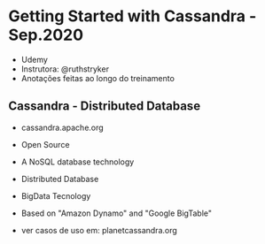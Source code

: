 # Getting Started with Cassandra - Sep.2020 

- Udemy
- Instrutora: @ruthstryker
- Anotações feitas ao longo do treinamento

## Cassandra - Distributed Database 

- cassandra.apache.org
- Open Source
- A NoSQL database technology
- Distributed Database
- BigData Tecnology
- Based on "Amazon Dynamo" and "Google BigTable"

- ver casos de uso em: planetcassandra.org
